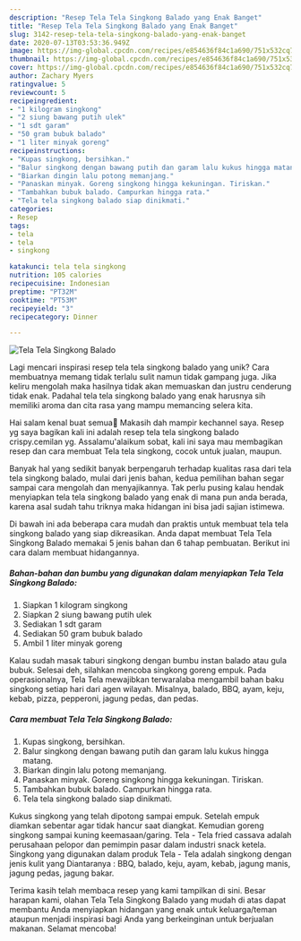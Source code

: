 ```yaml
---
description: "Resep Tela Tela Singkong Balado yang Enak Banget"
title: "Resep Tela Tela Singkong Balado yang Enak Banget"
slug: 3142-resep-tela-tela-singkong-balado-yang-enak-banget
date: 2020-07-13T03:53:36.949Z
image: https://img-global.cpcdn.com/recipes/e854636f84c1a690/751x532cq70/tela-tela-singkong-balado-foto-resep-utama.jpg
thumbnail: https://img-global.cpcdn.com/recipes/e854636f84c1a690/751x532cq70/tela-tela-singkong-balado-foto-resep-utama.jpg
cover: https://img-global.cpcdn.com/recipes/e854636f84c1a690/751x532cq70/tela-tela-singkong-balado-foto-resep-utama.jpg
author: Zachary Myers
ratingvalue: 5
reviewcount: 5
recipeingredient:
- "1 kilogram singkong"
- "2 siung bawang putih ulek"
- "1 sdt garam"
- "50 gram bubuk balado"
- "1 liter minyak goreng"
recipeinstructions:
- "Kupas singkong, bersihkan."
- "Balur singkong dengan bawang putih dan garam lalu kukus hingga matang."
- "Biarkan dingin lalu potong memanjang."
- "Panaskan minyak. Goreng singkong hingga kekuningan. Tiriskan."
- "Tambahkan bubuk balado. Campurkan hingga rata."
- "Tela tela singkong balado siap dinikmati."
categories:
- Resep
tags:
- tela
- tela
- singkong

katakunci: tela tela singkong 
nutrition: 105 calories
recipecuisine: Indonesian
preptime: "PT32M"
cooktime: "PT53M"
recipeyield: "3"
recipecategory: Dinner

---
```



![Tela Tela Singkong Balado](https://img-global.cpcdn.com/recipes/e854636f84c1a690/751x532cq70/tela-tela-singkong-balado-foto-resep-utama.jpg)

Lagi mencari inspirasi resep tela tela singkong balado yang unik? Cara membuatnya memang tidak terlalu sulit namun tidak gampang juga. Jika keliru mengolah maka hasilnya tidak akan memuaskan dan justru cenderung tidak enak. Padahal tela tela singkong balado yang enak harusnya sih memiliki aroma dan cita rasa yang mampu memancing selera kita.

Hai salam kenal buat semua🤗 Makasih dah mampir kechannel saya. Resep yg saya bagikan kali ini adalah resep tela tela singkong balado crispy.cemilan yg. Assalamu&#39;alaikum sobat, kali ini saya mau membagikan resep dan cara membuat Tela tela singkong, cocok untuk jualan, maupun.

Banyak hal yang sedikit banyak berpengaruh terhadap kualitas rasa dari tela tela singkong balado, mulai dari jenis bahan, kedua pemilihan bahan segar sampai cara mengolah dan menyajikannya. Tak perlu pusing kalau hendak menyiapkan tela tela singkong balado yang enak di mana pun anda berada, karena asal sudah tahu triknya maka hidangan ini bisa jadi sajian istimewa.


Di bawah ini ada beberapa cara mudah dan praktis untuk membuat tela tela singkong balado yang siap dikreasikan. Anda dapat membuat Tela Tela Singkong Balado memakai 5 jenis bahan dan 6 tahap pembuatan. Berikut ini cara dalam membuat hidangannya.

<!--inarticleads1-->

##### Bahan-bahan dan bumbu yang digunakan dalam menyiapkan Tela Tela Singkong Balado:

1. Siapkan 1 kilogram singkong
1. Siapkan 2 siung bawang putih ulek
1. Sediakan 1 sdt garam
1. Sediakan 50 gram bubuk balado
1. Ambil 1 liter minyak goreng


Kalau sudah masak taburi singkong dengan bumbu instan balado atau gula bubuk. Selesai deh, silahkan mencoba singkong goreng empuk. Pada operasionalnya, Tela Tela mewajibkan terwaralaba mengambil bahan baku singkong setiap hari dari agen wilayah. Misalnya, balado, BBQ, ayam, keju, kebab, pizza, pepperoni, jagung pedas, dan pedas. 

<!--inarticleads2-->

##### Cara membuat Tela Tela Singkong Balado:

1. Kupas singkong, bersihkan.
1. Balur singkong dengan bawang putih dan garam lalu kukus hingga matang.
1. Biarkan dingin lalu potong memanjang.
1. Panaskan minyak. Goreng singkong hingga kekuningan. Tiriskan.
1. Tambahkan bubuk balado. Campurkan hingga rata.
1. Tela tela singkong balado siap dinikmati.


Kukus singkong yang telah dipotong sampai empuk. Setelah empuk diamkan sebentar agar tidak hancur saat diangkat. Kemudian goreng singkong sampai kuning keemasaan/garing. Tela - Tela fried cassava adalah perusahaan pelopor dan pemimpin pasar dalam industri snack ketela. Singkong yang digunakan dalam produk Tela - Tela adalah singkong dengan jenis kulit yang Diantaranya : BBQ, balado, keju, ayam, kebab, jagung manis, jagung pedas, jagung bakar. 

Terima kasih telah membaca resep yang kami tampilkan di sini. Besar harapan kami, olahan Tela Tela Singkong Balado yang mudah di atas dapat membantu Anda menyiapkan hidangan yang enak untuk keluarga/teman ataupun menjadi inspirasi bagi Anda yang berkeinginan untuk berjualan makanan. Selamat mencoba!
